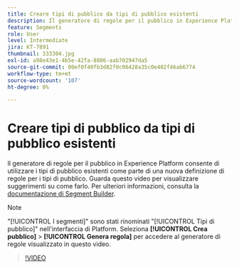```yaml
---
title: Creare tipi di pubblico da tipi di pubblico esistenti
description: Il generatore di regole per il pubblico in Experience Platform consente di utilizzare i tipi di pubblico esistenti come parte di una nuova definizione di regole per i tipi di pubblico. Guarda questo video per visualizzare suggerimenti su come farlo.
feature: Segments
role: User
level: Intermediate
jira: KT-7891
thumbnail: 333304.jpg
exl-id: a98e43e1-4b5e-42fa-8806-aab702947da5
source-git-commit: 00ef0f40fb3d82f0c06428a35c0e402f46ab6774
workflow-type: tm+mt
source-wordcount: '107'
ht-degree: 0%

---
```


# Creare tipi di pubblico da tipi di pubblico esistenti

Il generatore di regole per il pubblico in Experience Platform consente di utilizzare i tipi di pubblico esistenti come parte di una nuova definizione di regole per i tipi di pubblico. Guarda questo video per visualizzare suggerimenti su come farlo. Per ulteriori informazioni, consulta la [documentazione di Segment Builder](https://experienceleague.adobe.com/docs/experience-platform/segmentation/ui/segment-builder.html?lang=it).

>[!NOTE]
>
> &quot;[!UICONTROL I segmenti]&quot; sono stati rinominati &quot;[!UICONTROL Tipi di pubblico]&quot; nell&#39;interfaccia di Platform. Seleziona **[!UICONTROL Crea pubblico]** > **[!UICONTROL Genera regola]** per accedere al generatore di regole visualizzato in questo video.

>[!VIDEO](https://video.tv.adobe.com/v/333304/?learn=on)

